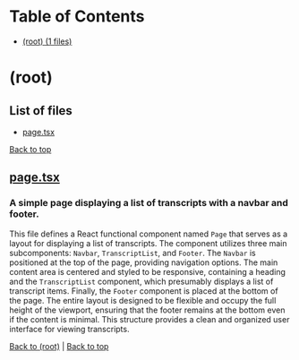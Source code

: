 # Table of Contents

- [(root) (1 files)](#root)
# (root)

## List of files

- [page.tsx](#pagetsx)

[Back to top](#table-of-contents)

## [page.tsx](page.tsx)

### A simple page displaying a list of transcripts with a navbar and footer.

This file defines a React functional component named `Page` that serves as a layout for displaying a list of transcripts. The component utilizes three main subcomponents: `Navbar`, `TranscriptList`, and `Footer`. The `Navbar` is positioned at the top of the page, providing navigation options. The main content area is centered and styled to be responsive, containing a heading and the `TranscriptList` component, which presumably displays a list of transcript items. Finally, the `Footer` component is placed at the bottom of the page. The entire layout is designed to be flexible and occupy the full height of the viewport, ensuring that the footer remains at the bottom even if the content is minimal. This structure provides a clean and organized user interface for viewing transcripts.

[Back to (root)](#root) | [Back to top](#table-of-contents)

